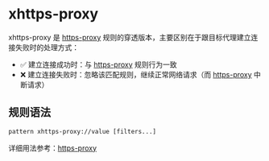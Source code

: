 # xhttps-proxy

xhttps-proxy 是 [https-proxy](./https-proxy) 规则的穿透版本，主要区别在于跟目标代理建立连接失败时的处理方式：
- ✅ 建立连接成功时：与 [https-proxy](./https-proxy) 规则行为一致
- ❌ 建立连接失败时：忽略该匹配规则，继续正常网络请求（而 [https-proxy](./https-proxy) 中断请求）

## 规则语法
``` txt
pattern xhttps-proxy://value [filters...]
```

详细用法参考：[https-proxy](./https-proxy)
